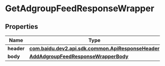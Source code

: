 

# GetAdgroupFeedResponseWrapper


## Properties

Name | Type | Description | Notes
------------ | ------------- | ------------- | -------------
**header** | [**com.baidu.dev2.api.sdk.common.ApiResponseHeader**](com.baidu.dev2.api.sdk.common.ApiResponseHeader.md) |  |  [optional]
**body** | [**AddAdgroupFeedResponseWrapperBody**](AddAdgroupFeedResponseWrapperBody.md) |  |  [optional]



